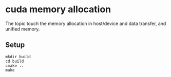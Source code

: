 # cuda memory allocation

The topic touch the memory allocation in host/device and data transfer, and unified memory.

## Setup

```
mkdir build
cd build
cmake ..
make
```
